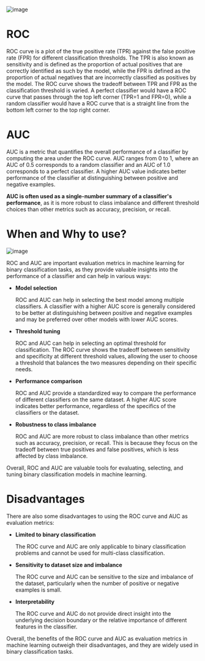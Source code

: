![image](https://user-images.githubusercontent.com/92606737/219829359-3432d1af-238e-48ab-b0a2-a46f6e7a5944.png)

# ROC
ROC curve is a plot of the true positive rate (TPR) against the false positive rate (FPR) for different classification thresholds. The TPR is also known as sensitivity and is defined as the proportion of actual positives that are correctly identified as such by the model, while the FPR is defined as the proportion of actual negatives that are incorrectly classified as positives by the model. The ROC curve shows the tradeoff between TPR and FPR as the classification threshold is varied. A perfect classifier would have a ROC curve that passes through the top left corner (TPR=1 and FPR=0), while a random classifier would have a ROC curve that is a straight line from the bottom left corner to the top right corner.


# AUC

AUC is a metric that quantifies the overall performance of a classifier by computing the area under the ROC curve. AUC ranges from 0 to 1, where an AUC of 0.5 corresponds to a random classifier and an AUC of 1.0 corresponds to a perfect classifier. A higher AUC value indicates better performance of the classifier at distinguishing between positive and negative examples.

__AUC is often used as a single-number summary of a classifier's performance__, as it is more robust to class imbalance and different threshold choices than other metrics such as accuracy, precision, or recall.

# When and Why to use?


![image](https://user-images.githubusercontent.com/92606737/219924741-4c5249a4-fd02-448a-9ee1-84955337421e.png)


ROC and AUC are important evaluation metrics in machine learning for binary classification tasks, as they provide valuable insights into the performance of a classifier and can help in various ways:

- __Model selection__

    ROC and AUC can help in selecting the best model among multiple classifiers. A classifier with a higher AUC score is generally considered to be better at distinguishing between positive and negative examples and may be preferred over other models with lower AUC scores.

- __Threshold tuning__

    ROC and AUC can help in selecting an optimal threshold for classification. The ROC curve shows the tradeoff between sensitivity and specificity at different threshold values, allowing the user to choose a threshold that balances the two measures depending on their specific needs.

- __Performance comparison__

    ROC and AUC provide a standardized way to compare the performance of different classifiers on the same dataset. A higher AUC score indicates better performance, regardless of the specifics of the classifiers or the dataset.

- __Robustness to class imbalance__
    
    ROC and AUC are more robust to class imbalance than other metrics such as accuracy, precision, or recall. This is because they focus on the tradeoff between true positives and false positives, which is less affected by class imbalance.

Overall, ROC and AUC are valuable tools for evaluating, selecting, and tuning binary classification models in machine learning.

# Disadvantages
There are also some disadvantages to using the ROC curve and AUC as evaluation metrics:

- __Limited to binary classification__
   
   The ROC curve and AUC are only applicable to binary classification problems and cannot be used for multi-class classification.

- __Sensitivity to dataset size and imbalance__
   
   The ROC curve and AUC can be sensitive to the size and imbalance of the dataset, particularly when the number of positive or negative examples is small.

- __Interpretability__
    
    The ROC curve and AUC do not provide direct insight into the underlying decision boundary or the relative importance of different features in the classifier.

Overall, the benefits of the ROC curve and AUC as evaluation metrics in machine learning outweigh their disadvantages, and they are widely used in binary classification tasks.
